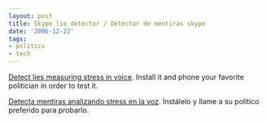 ```yaml
---
layout: post
title: Skype lie detector / Detector de mentiras skype
date: '2006-12-22'
tags:
- politics
- tech
---
```


[Detect lies measuring stress in voice][1]. Install it and phone your favorite politician in order to test it.

[Detecta mentiras analizando stress en la voz][1]. Instálelo y llame a su político preferido para probarlo.

[1]: http://share.skype.com/sites/en/2006/08/lie_detector_for_your_calls.html

